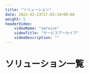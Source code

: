 ```yaml
---
title: "ソリューション"
date: 2022-02-23T17:03:34+09:00
weight: 5
headerVideo: 
    videoName: "service"
    videoTitle: "サービスアーカイブ"
    videoDescription: ""
---
```


# ソリューション一覧